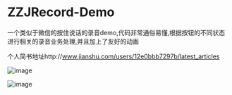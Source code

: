 # ZZJRecord-Demo
一个类似于微信的按住说话的录音demo,代码非常通俗易懂,根据按钮的不同状态进行相关的录音业务处理,并且加上了友好的动画

个人简书地址http://www.jianshu.com/users/12e0bbb7297b/latest_articles

![image](http://upload-images.jianshu.io/upload_images/1342044-5e8211e661508e11.jpeg?imageMogr2/auto-orient/strip%7CimageView2/2/w/1240)

![image](https://github.com/iOScoderZZJ/ZZJRecord-Demo/ZZJRecord-Demo/WechatIMG229.jpeg)
